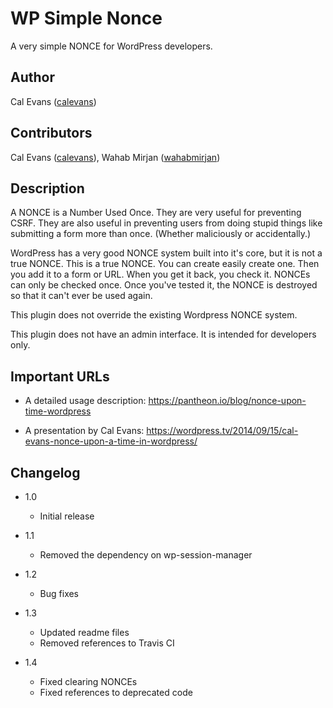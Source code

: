 WP Simple Nonce
===============

A very simple NONCE for WordPress developers.


Author
------
Cal Evans ([calevans](https://github.com/calevans))


Contributors
------------
Cal Evans ([calevans](https://github.com/calevans)), Wahab Mirjan ([wahabmirjan](https://github.com/wahabmirjan))


Description
-----------
A NONCE is a Number Used Once. They are very useful for preventing CSRF. They are also useful in preventing users from doing stupid things like submitting a form more than once. (Whether maliciously or accidentally.)

WordPress has a very good NONCE system built into it's core, but it is not a true NONCE. This is a true NONCE. You can create easily create one. Then you add it to a form or URL. When you get it back, you check it. NONCEs can only be checked once. Once you've tested it, the NONCE is destroyed so that it can't ever be used again.

This plugin does not override the existing Wordpress NONCE system.

This plugin does not have an admin interface. It is intended for developers only.


Important URLs
--------------
- A detailed usage description: https://pantheon.io/blog/nonce-upon-time-wordpress

- A presentation by Cal Evans: https://wordpress.tv/2014/09/15/cal-evans-nonce-upon-a-time-in-wordpress/



Changelog
---------

* 1.0
  * Initial release

* 1.1
  * Removed the dependency on wp-session-manager

* 1.2
  * Bug fixes

* 1.3
  * Updated readme files
  * Removed references to Travis CI

* 1.4
  * Fixed clearing NONCEs
  * Fixed references to deprecated code

